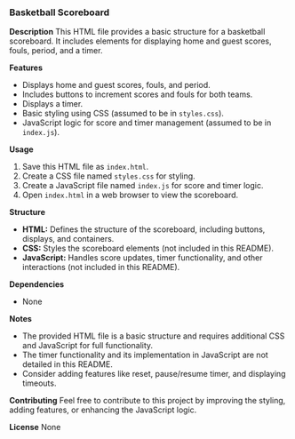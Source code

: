 
### Basketball Scoreboard

**Description**
This HTML file provides a basic structure for a basketball scoreboard. It includes elements for displaying home and guest scores, fouls, period, and a timer.

**Features**
* Displays home and guest scores, fouls, and period.
* Includes buttons to increment scores and fouls for both teams.
* Displays a timer.
* Basic styling using CSS (assumed to be in `styles.css`).
* JavaScript logic for score and timer management (assumed to be in `index.js`).

**Usage**
1. Save this HTML file as `index.html`.
2. Create a CSS file named `styles.css` for styling.
3. Create a JavaScript file named `index.js` for score and timer logic.
4. Open `index.html` in a web browser to view the scoreboard.

**Structure**
* **HTML:** Defines the structure of the scoreboard, including buttons, displays, and containers.
* **CSS:** Styles the scoreboard elements (not included in this README).
* **JavaScript:** Handles score updates, timer functionality, and other interactions (not included in this README).

**Dependencies**
* None

**Notes**
* The provided HTML file is a basic structure and requires additional CSS and JavaScript for full functionality.
* The timer functionality and its implementation in JavaScript are not detailed in this README.
* Consider adding features like reset, pause/resume timer, and displaying timeouts.

**Contributing**
Feel free to contribute to this project by improving the styling, adding features, or enhancing the JavaScript logic.

**License**
None

